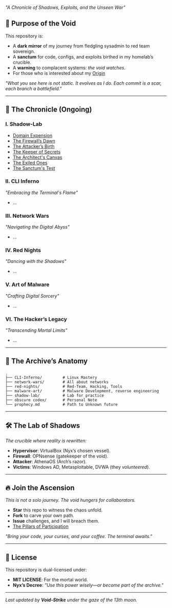 *"A Chronicle of Shadows, Exploits, and the Unseen War"*  

## 🎯 **Purpose of the Void**  
This repository is:  
- A **dark mirror** of my journey from fledgling sysadmin to red team sovereign.  
- A **sanctum** for code, configs, and exploits birthed in my homelab’s crucible.  
- A **warning** to complacent systems: *the void watches*.  
- For those who is interested about my [Origin](The%20Spark%20of%20a%20Cyber%20Odyssey.md)

*"What you see here is not static. It evolves as I do. Each commit is a scar, each branch a battlefield."*  

---

## 📖 **The Chronicle (Ongoing)** 
### I. Shadow-Lab
- [Domain Expension](VirtualBox-Setup.md)
- [The Firewall’s Dawn](OpnSense.md)
- [The Attacker’s Birth](AthenaOS)
- [The Keeper of Secrets](Ubuntu-Server.md)
- [The Architect's Canvas](Arch.md)
- [The Exiled Ones](Targets.md)
- [The Sanctum's Test](END.md)
### II. CLI Inferno 
*"Embracing the Terminal's Flame"*
- ...
### III. Network Wars  
*"Navigating the Digital Abyss"*  
- ...  

### IV. Red Nights  
*"Dancing with the Shadows"*  
- ...  

### V. Art of Malware  
*"Crafting Digital Sorcery"*  
- ...  

### VI. The Hacker’s Legacy   
*"Transcending Mortal Limits"*  
- ...

---  

## 🌌 **The Archive’s Anatomy**  
```plaintext  
.  
├── CLI-Inferno/         # Linux Mastery
├── network-wars/        # All about networks  
├── red-nights/          # Red-Team, Hacking, Tools 
├── malware-art/         # Malware Development, reverse engineering
├── shadow-lab/          # Lab for practice
├── obscure codex/       # Personal Note
└── prophecy.md          # Path to Unknown future  
``` 

---  

## 🛠️ **The Lab of Shadows**  
*The crucible where reality is rewritten:*  
- **Hypervisor**: VirtualBox (Nyx’s chosen vessel).  
- **Firewall**: OPNsense (gatekeeper of the void).  
- **Attacker**: AthenaOS (Arch’s razor).  
- **Victims**: Windows AD, Metasploitable, DVWA (they *volunteered*).  

---  

## 🔥 **Join the Ascension**  
*This is not a solo journey. The void hungers for collaborators.*  
- **Star** this repo to witness the chaos unfold.  
- **Fork** to carve your own path. 
- **Issue** challenges, and I will breach them.  
- [The Pillars of Participation](The%20Pillars%20of%20Participation.md)

*"Bring your code, your curses, and your coffee. The terminal awaits."*  

---

## 📜 **License**  
This repository is dual-licensed under:  
- **MIT LICENSE**: For the mortal world.  
- **Nyx’s Decree**: *"Use this power wisely—or become part of the archive."*  

---

*Last updated by **Void-Strike** under the gaze of the 13th moon.*
